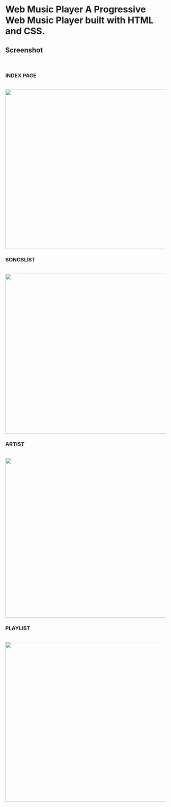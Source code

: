 <html><h1>Web Music Player</h>
A Progressive Web Music Player built with HTML and CSS.

<h2>          Screenshot  </h2>
    
<p> 
<br>

<div id="mydiv">
    <h3>INDEX PAGE</h3>
        <br>
<img   src="https://github.com/devb113/Music-player-using-HTML-and-CSS-only/blob/master/Music-player-using-HTML-and-CSS-only-master/Screenshot/index.html.png" width="1300" height="500"/>
    <h3>SONGSLIST</h3>
        <br>
<img src="https://github.com/devb113/Music-player-using-HTML-and-CSS-only/blob/master/Music-player-using-HTML-and-CSS-only-master/Screenshot/index.html%23songslist.png" width="1300" height="500"/>    
    <h3>ARTIST</h3>
        <br>
    <img   src="https://github.com/devb113/Music-player-using-HTML-and-CSS-only/blob/master/Music-player-using-HTML-and-CSS-only-master/Screenshot/index.html%23arti.png" width="1300" height="500"/>
    <h3>PLAYLIST</h3>
        <br>
        <img   src="https://github.com/devb113/Music-player-using-HTML-and-CSS-only/blob/master/Music-player-using-HTML-and-CSS-only-master/Screenshot/playlist.html.png" width="1300" height="500"/>
</div>



</p>
</html>
